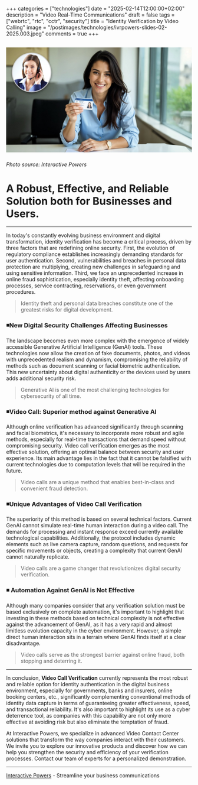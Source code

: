 +++
categories = ["technologies"]
date = "2025-02-14T12:00:00+02:00"
description = "Video Real-Time Communications"
draft = false
tags = ["webrtc", "rtc", "cctr", "security"]
title = "Identity Verification by Video Calling"
image = "/postimages/technologies/ivrpowers-slides-02-2025.003.jpeg"
comments = true
+++

![SPLIT WhatsApp](/postimages/technologies/ivrpowers-slides-02-2025.003.jpeg)
-------
###### Photo source: Interactive Powers

# A Robust, Effective, and Reliable Solution both for Businesses and Users.
-------

In today's constantly evolving business environment and digital transformation, identity verification has become a critical process, driven by three factors that are redefining online security. First, the evolution of regulatory compliance establishes increasingly demanding standards for user authentication. Second, vulnerabilities and breaches in personal data protection are multiplying, creating new challenges in safeguarding and using sensitive information. Third, we face an unprecedented increase in online fraud sophistication, especially identity theft, affecting onboarding processes, service contracting, reservations, or even government procedures.

> Identity theft and personal data breaches constitute one of the greatest risks for digital development.

### ◾️New Digital Security Challenges Affecting Businesses

The landscape becomes even more complex with the emergence of widely accessible Generative Artificial Intelligence (GenAI) tools. These technologies now allow the creation of fake documents, photos, and videos with unprecedented realism and dynamism, compromising the reliability of methods such as document scanning or facial biometric authentication. This new uncertainty about digital authenticity or the devices used by users adds additional security risk.

> Generative AI is one of the most challenging technologies for cybersecurity of all time.

### ◾️Video Call: Superior method against Generative AI

Although online verification has advanced significantly through scanning and facial biometrics, it's necessary to incorporate more robust and agile methods, especially for real-time transactions that demand speed without compromising security. Video call verification emerges as the most effective solution, offering an optimal balance between security and user experience. Its main advantage lies in the fact that it cannot be falsified with current technologies due to computation levels that will be required in the future.

> Video calls are a unique method that enables best-in-class and convenient fraud detection.

### ◾️Unique Advantages of Video Call Verification

The superiority of this method is based on several technical factors. Current GenAI cannot simulate real-time human interaction during a video call. The demands for processing and instant response exceed currently available technological capabilities. Additionally, the protocol includes dynamic elements such as live camera capture, random questions, and requests for specific movements or objects, creating a complexity that current GenAI cannot naturally replicate.

> Video calls are a game changer that revolutionizes digital security verification.

### ◾️ Automation Against GenAI is Not Effective

Although many companies consider that any verification solution must be based exclusively on complete automation, it's important to highlight that investing in these methods based on technical complexity is not effective against the advancement of GenAI, as it has a very rapid and almost limitless evolution capacity in the cyber environment. However, a simple direct human interaction sits in a terrain where GenAI finds itself at a clear disadvantage.

> Video calls serve as the strongest barrier against online fraud, both stopping and deterring it.

---
In conclusion, **Video Call Verification** currently represents the most robust and reliable option for identity authentication in the digital business environment, especially for governments, banks and insurers, online booking centers, etc., significantly complementing conventional methods of identity data capture in terms of guaranteeing greater effectiveness, speed, and transactional reliability. It's also important to highlight its use as a cyber deterrence tool, as companies with this capability are not only more effective at avoiding risk but also eliminate the temptation of fraud.

At Interactive Powers, we specialize in advanced Video Contact Center solutions that transform the way companies interact with their customers. We invite you to explore our innovative products and discover how we can help you strengthen the security and efficiency of your verification processes. Contact our team of experts for a personalized demonstration.

---
[Interactive Powers](http://www.ivrpowers.com/) - Streamline your business communications

